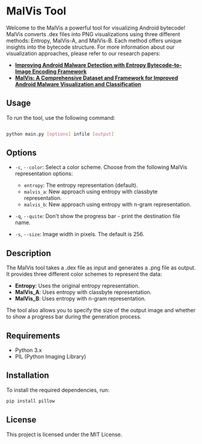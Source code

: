 # MalVis Tool
Welcome to the MalVis a powerful tool for visualizing Android bytecode! MalVis converts .dex files into PNG visualizations using three different methods: Entropy, MalVis-A, and MalVis-B. Each method offers unique insights into the bytecode structure. For more information about our visualization approaches, please refer to our research papers:
- **[Improving Android Malware Detection with Entropy Bytecode-to-Image Encoding Framework](https://ieeexplore.ieee.org/document/10637591)**
- **[MalVis: A Comprehensive Dataset and Framework for Improved Android Malware Visualization and Classification](https://mal-vis.org)**




## Usage

To run the tool, use the following command:

  
```sh

python main.py [options] infile [output]
```

## Options 
- `-c`, `--color`: Select a color scheme. Choose from the following MalVis representation options:
    
    - `entropy`: The entropy representation (default).
    - `malvis_a`: New approach using entropy with classbyte representation.
    - `malvis_b`: New approach using entropy with n-gram representation.
- `-q`, `--quite`: Don't show the progress bar - print the destination file name.
    
- `-s`, `--size`: Image width in pixels. The default is 256.

## Description

The MalVis tool takes a .dex file as input and generates a .png file as output. It provides three different color schemes to represent the data:

- **Entropy**: Uses the original entropy representation.
- **MalVis_A**: Uses entropy with classbyte representation.
- **MalVis_B**: Uses entropy with n-gram representation.

The tool also allows you to specify the size of the output image and whether to show a progress bar during the generation process.

## Requirements

- Python 3.x
- PIL (Python Imaging Library)

## Installation

To install the required dependencies, run:

```bash 
pip install pillow
```
## License

This project is licensed under the MIT License.

